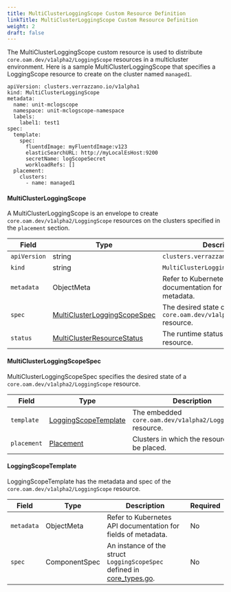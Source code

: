 ```yaml
---
title: MultiClusterLoggingScope Custom Resource Definition
linkTitle: MultiClusterLoggingScope Custom Resource Definition
weight: 2
draft: false
---
```

The MultiClusterLoggingScope custom resource is used to distribute `core.oam.dev/v1alpha2/LoggingScope` resources in a multicluster environment. Here is a sample MultiClusterLoggingScope that specifies a LoggingScope resource to create on the cluster named `managed1`.

```
apiVersion: clusters.verrazzano.io/v1alpha1
kind: MultiClusterLoggingScope
metadata:
  name: unit-mclogscope
  namespace: unit-mclogscope-namespace
  labels:
    label1: test1
spec:
  template:
    spec:
      fluentdImage: myFluentdImage:v123
      elasticSearchURL: http://myLocalEsHost:9200
      secretName: logScopeSecret
      workloadRefs: []
  placement:
    clusters:
      - name: managed1
```

#### MultiClusterLoggingScope
A MultiClusterLoggingScope is an envelope to create `core.oam.dev/v1alpha2/LoggingScope` resources on the clusters specified in the `placement` section.

| Field | Type | Description | Required
| --- | --- | --- | --- |
| `apiVersion` | string | `clusters.verrazzano.io/v1alpha1` | Yes |
| `kind` | string | `MultiClusterLoggingScope` |  Yes |
| `metadata` | ObjectMeta | Refer to Kubernetes API documentation for fields of metadata. |  Yes |
| `spec` |  [MultiClusterLoggingScopeSpec](#multiclusterloggingscopespec) | The desired state of a `core.oam.dev/v1alpha2/LoggingScope` resource. |  Yes |
| `status` | [MultiClusterResourceStatus](../multiclusterresourcestatus) | The runtime status of a multicluster resource. | No |

#### MultiClusterLoggingScopeSpec
MultiClusterLoggingScopeSpec specifies the desired state of a `core.oam.dev/v1alpha2/LoggingScope` resource.

| Field | Type | Description | Required
| --- | --- | --- | --- |
| `template` | [LoggingScopeTemplate](#loggingscopetemplate) | The embedded `core.oam.dev/v1alpha2/LoggingScope` resource. | Yes |
| `placement` | [Placement](../placement) | Clusters in which the resource is to be placed. | Yes |

#### LoggingScopeTemplate
LoggingScopeTemplate has the metadata and spec of the `core.oam.dev/v1alpha2/LoggingScope` resource.

| Field | Type | Description | Required
| --- | --- | --- | --- |
| `metadata` | ObjectMeta | Refer to Kubernetes API documentation for fields of metadata. |  No |
| `spec` | ComponentSpec | An instance of the struct `LoggingScopeSpec` defined in [core_types.go](https://github.com/crossplane/oam-kubernetes-runtime/blob/master/apis/core/v1alpha2/core_types.go). | No |


